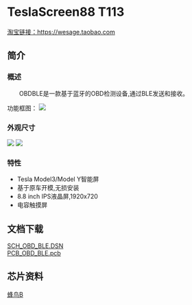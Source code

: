 # TeslaScreen88 T113

<a href="https://item.taobao.com/item.htm?spm=a312a.7700824.w4002-23173471725.11.54885d9aFqrEhu&id=675737039971" target="_blank">淘宝链接：https://wesage.taobao.com</a>

## 简介

### 概述

&emsp;&emsp;OBDBLE是一款基于蓝牙的OBD检测设备,通过BLE发送和接收。

功能框图：
![ ](../../_static/Docs/Tesla/OBDBLE/Pics/img1.png "功能框图")

### 外观尺寸

![ ](../../_static/document/SU-63T/img2.png "外观尺寸1")
![ ](../../_static/document/SU-63T/img3.png "外观尺寸2")

### 特性

- Tesla Model3/Model Y智能屏
- 基于原车开模,无损安装
- 8.8 inch IPS液晶屏,1920x720
- 电容触摸屏

## 文档下载

[SCH_OBD_BLE.DSN](../../_static/Docs/Tesla/OBDBLE/Hardware/SCH_OBD_BLE.DSN)  
[PCB_OBD_BLE.pcb](../../_static/Docs/Tesla/OBDBLE/Hardware/PCB_OBD_BLE.pcb)

## 芯片资料

[蜂鸟B](../chip/B.md)